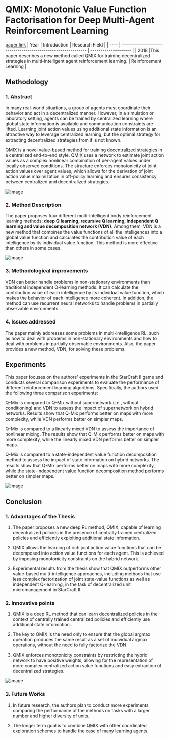 # QMIX: Monotonic Value Function Factorisation for Deep Multi-Agent Reinforcement Learning
[paper link](https://arxiv.org/pdf/1803.11485) 
| Year | Introduction                                                         | Research Field                 |
| ---- | ------------------------------------------------------------ | -------------------- |
| 2018 |This paper describes a new method called QMIX for training decentralized strategies in multi-intelligent agent reinforcement learning.           |  Reinforcement Learning         |

## Methodology

### 1. Abstract
In many real-world situations, a group of agents must coordinate their behavior and act in a decentralized manner. However, in a simulation or laboratory setting, agents can be trained by centralized learning where global state information is available and communication constraints are lifted. Learning joint action values using additional state information is an attractive way to leverage centralized learning, but the optimal strategy for extracting decentralized strategies from it is not known.

QMIX is a novel value-based method for training decentralized strategies in a centralized end-to-end style. QMIX uses a network to estimate joint action values as a complex nonlinear combination of per-agent values under locally observed conditions. The structure enforces monotonicity of joint action values over agent values, which allows for the derivation of joint action value maximization in off-policy learning and ensures consistency between centralized and decentralized strategies. 

![image](https://github.com/user-attachments/assets/25f70b6f-0307-4b4f-abab-f19697ccae42)

### 2. Method Description 
The paper proposes four different multi-intelligent body reinforcement learning methods: **deep Q learning, recursive Q learning, independent Q learning and value decomposition network (VDN)**. Among them, VDN is a new method that combines the value functions of all the intelligences into a global value function and calculates the contribution value of each intelligence by its individual value function. This method is more effective than others in some cases.

![image](https://github.com/user-attachments/assets/efb9e7bd-51f4-4bf5-896b-92a2ce9acd7a)
 
### 3. Methodological improvements
VDN can better handle problems in non-stationary environments than traditional independent Q-learning methods. It can calculate the contribution value of each intelligence by its individual value function, which makes the behavior of each intelligence more coherent. In addition, the method can use recurrent neural networks to handle problems in partially observable environments.

### 4. Issues addressed 
The paper mainly addresses some problems in multi-intelligence RL, such as how to deal with problems in non-stationary environments and how to deal with problems in partially observable environments. Also, the paper provides a new method, VDN, for solving these problems.

## Experiments
This paper focuses on the authors' experiments in the StarCraft II game and conducts several comparison experiments to evaluate the performance of different reinforcement learning algorithms. Specifically, the authors used the following three comparison experiments:

Q-Mix is compared to Q-Mix without supernetwork (i.e., without conditioning) and VDN to assess the impact of supernetwork on hybrid networks. Results show that Q-Mix performs better on maps with more complexity, while VDN performs better on simpler maps.

Q-Mix is compared to a linearly mixed VDN to assess the importance of nonlinear mixing. The results show that Q-Mix performs better on maps with more complexity, while the linearly mixed VDN performs better on simpler maps.

Q-Mix is compared to a state-independent value function decomposition method to assess the impact of state information on hybrid networks. The results show that Q-Mix performs better on maps with more complexity, while the state-independent value function decomposition method performs better on simpler maps. 

![image](https://github.com/user-attachments/assets/00ead23d-efae-4537-b10b-740fd6591f38)

## Conclusion

### 1. Advantages of the Thesis
  1. The paper proposes a new deep RL method, QMIX, capable of learning decentralized policies in the presence of centrally trained centralized policies and efficiently exploiting additional state information.
  
  2. QMIX allows the learning of rich joint action value functions that can be decomposed into action value functions for each agent. This is achieved by imposing monotonicity constraints on the hybrid network.
  
  3. Experimental results from the thesis show that QMIX outperforms other value-based multi-intelligence approaches, including methods that use less complex factorization of joint state-value functions as well as independent Q-learning, in the task of decentralized unit micromanagement in StarCraft II.

### 2. Innovative points
  1. QMIX is a deep RL method that can learn decentralized policies in the context of centrally trained centralized policies and efficiently use additional state information.
  
  2. The key to QMIX is the need only to ensure that the global argmax operation produces the same result as a set of individual argmax operations, without the need to fully factorize the VDN.
  
  3. QMIX enforces monotonicity constraints by restricting the hybrid network to have positive weights, allowing for the representation of more complex centralized action value functions and easy extraction of decentralized strategies.

  ![image](https://github.com/user-attachments/assets/8a5031a4-cc75-4c9d-a685-f43b23a28a6c)
 
### 3. Future Works
  1. In future research, the authors plan to conduct more experiments comparing the performance of the methods on tasks with a larger number and higher diversity of units.
  
  2. The longer term goal is to combine QMIX with other coordinated exploration schemes to handle the case of many learning agents.  
